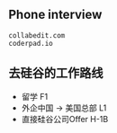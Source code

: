 ## Phone interview
    collabedit.com
    coderpad.io
## 去硅谷的工作路线
- 留学 F1
- 外企中国 -> 美国总部 L1
- 直接硅谷公司Offer H-1B